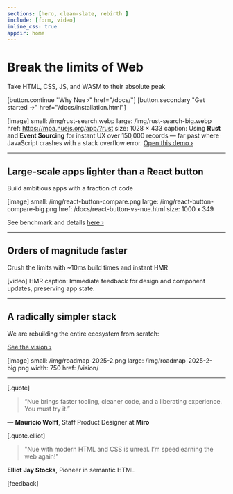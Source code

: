 ```yaml
---
sections: [hero, clean-slate, rebirth ]
include: [form, video]
inline_css: true
appdir: home
---
```



# Break the limits of Web
Take HTML, CSS, JS, and WASM to their absolute peak

[button.continue "Why Nue ›" href="/docs/"]
[button.secondary "Get started →" href="/docs/installation.html"]


[image]
  small: /img/rust-search.webp
  large: /img/rust-search-big.webp
  href: https://mpa.nuejs.org/app/?rust
  size: 1028 × 433
  caption: Using **Rust** and **Event Sourcing** for instant UX over 150,000 records — far past where JavaScript crashes with a stack overflow error. [Open this demo ›](https://mpa.nuejs.org/app/?rust)


----
## Large-scale apps lighter than a React button
Build ambitious apps with a fraction of code

[image]
  small: /img/react-button-compare.png
  large: /img/react-button-compare-big.png
  href: /docs/react-button-vs-nue.html
  size: 1000 x 349

See benchmark and details [here ›](/docs/react-button-vs-nue.html)


----
## Orders of magnitude faster
Crush the limits with ~10ms build times and instant HMR

[video]
  HMR
  caption: Immediate feedback for design and component updates, preserving app state.


----
## A radically simpler stack
We are rebuilding the entire ecosystem from scratch:

[See the vision ›](/vision/)

[image]
  small: /img/roadmap-2025-2.png
  large: /img/roadmap-2025-2-big.png
  width: 750
  href: /vision/


----

[.quote]
  > “Nue brings faster tooling, cleaner code, and a liberating experience. You must try it.”

  — **Mauricio Wolff**, Staff Product Designer at **Miro**


[.quote.elliot]
  > "Nue with modern HTML and CSS is unreal. I’m speedlearning the web again!"

  **Elliot Jay Stocks**, Pioneer in semantic HTML


[feedback]
